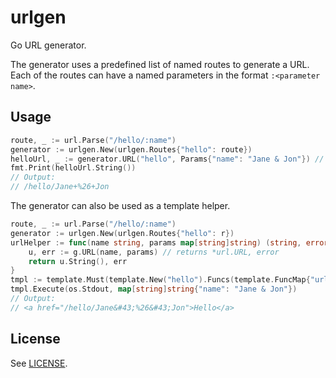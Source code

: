 # urlgen

Go URL generator.


The generator uses a predefined list of named routes to generate a URL. Each of
the routes can have a named parameters in the format `:<parameter name>`.

## Usage

```go
route, _ := url.Parse("/hello/:name")
generator := urlgen.New(urlgen.Routes{"hello": route})
helloUrl, _ := generator.URL("hello", Params{"name": "Jane & Jon"}) // returns *url.URL, error
fmt.Print(helloUrl.String())
// Output:
// /hello/Jane+%26+Jon
```

The generator can also be used as a template helper.
```go
route, _ := url.Parse("/hello/:name")
generator := urlgen.New(urlgen.Routes{"hello": r})
urlHelper := func(name string, params map[string]string) (string, error) {
	u, err := g.URL(name, params) // returns *url.URL, error
	return u.String(), err
}
tmpl := template.Must(template.New("hello").Funcs(template.FuncMap{"url": urlHelper}).Parse(`<a href="{{url "hello" .}}">Hello</a>`))
tmpl.Execute(os.Stdout, map[string]string{"name": "Jane & Jon"})
// Output:
// <a href="/hello/Jane&#43;%26&#43;Jon">Hello</a>
```

## License

See [LICENSE](LICENSE).
